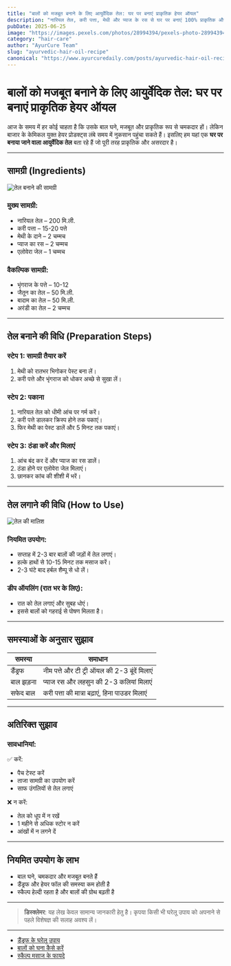 ```yaml
---
title: "बालों को मजबूत बनाने के लिए आयुर्वेदिक तेल: घर पर बनाएं प्राकृतिक हेयर ऑयल"
description: "नारियल तेल, करी पत्ता, मेथी और प्याज के रस से घर पर बनाएं 100% प्राकृतिक और पोषक आयुर्वेदिक तेल। बालों को झड़ने, डैंड्रफ और सफेद बालों से बचाएं।"
pubDate: 2025-06-25
image: "https://images.pexels.com/photos/28994394/pexels-photo-28994394.jpeg"
category: "hair-care"
author: "AyurCure Team"
slug: "ayurvedic-hair-oil-recipe"
canonical: "https://www.ayurcuredaily.com/posts/ayurvedic-hair-oil-recipe"
---
```


<script type="application/ld+json">
{
  "@context": "https://schema.org",
  "@type": "BlogPosting",
  "headline": "बालों को मजबूत बनाने के लिए आयुर्वेदिक तेल: घर पर बनाएं प्राकृतिक हेयर ऑयल",
  "description": "घर पर बनाएं नारियल तेल, प्याज का रस, करी पत्ता और मेथी से 100% प्राकृतिक हेयर ऑयल। जानिए बालों के झड़ने, डैंड्रफ और सफेद बालों से बचाने का आसान उपाय।",
  "image": "https://images.pexels.com/photos/28994394/pexels-photo-28994394.jpeg",
  "author": {
    "@type": "Organization",
    "name": "AyurCure Daily"
  },
  "publisher": {
    "@type": "Organization",
    "name": "AyurCure Daily",
    "logo": {
      "@type": "ImageObject",
      "url": "https://www.ayurcuredaily.com/logo.png"
    }
  },
  "datePublished": "2025-06-25"
}
</script>

# बालों को मजबूत बनाने के लिए आयुर्वेदिक तेल: घर पर बनाएं प्राकृतिक हेयर ऑयल

आज के समय में हर कोई चाहता है कि उसके बाल घने, मजबूत और प्राकृतिक रूप से चमकदार हों। लेकिन बाजार के केमिकल युक्त हेयर प्रोडक्ट्स लंबे समय में नुकसान पहुंचा सकते हैं। इसलिए हम यहां एक **घर पर बनाया जाने वाला आयुर्वेदिक तेल** बता रहे हैं जो पूरी तरह प्राकृतिक और असरदार है।

---

## सामग्री (Ingredients)

![तेल बनाने की सामग्री](https://images.pexels.com/photos/4473882/pexels-photo-4473882.jpeg "तेल के लिए आवश्यक सामग्री")

### मुख्य सामग्री:

- नारियल तेल – 200 मि.ली.
- करी पत्ता – 15-20 पत्ते
- मेथी के दाने – 2 चम्मच
- प्याज का रस – 2 चम्मच
- एलोवेरा जेल – 1 चम्मच

### वैकल्पिक सामग्री:

- भृंगराज के पत्ते – 10-12
- जैतून का तेल – 50 मि.ली.
- बादाम का तेल – 50 मि.ली.
- अरंडी का तेल – 2 चम्मच

---

## तेल बनाने की विधि (Preparation Steps)

### स्टेप 1: सामग्री तैयार करें

1. मेथी को रातभर भिगोकर पेस्ट बना लें।
2. करी पत्ते और भृंगराज को धोकर अच्छे से सुखा लें।

### स्टेप 2: पकाना

1. नारियल तेल को धीमी आंच पर गर्म करें।
2. करी पत्ते डालकर क्रिस्प होने तक पकाएं।
3. फिर मेथी का पेस्ट डालें और 5 मिनट तक पकाएं।

### स्टेप 3: ठंडा करें और मिलाएं

1. आंच बंद कर दें और प्याज का रस डालें।
2. ठंडा होने पर एलोवेरा जेल मिलाएं।
3. छानकर कांच की शीशी में भरें।

---

## तेल लगाने की विधि (How to Use)

![तेल की मालिश](https://images.pexels.com/photos/973401/pexels-photo-973401.jpeg "बालों में तेल लगाने का तरीका")

### नियमित उपयोग:

- सप्ताह में 2-3 बार बालों की जड़ों में तेल लगाएं।
- हल्के हाथों से 10-15 मिनट तक मसाज करें।
- 2-3 घंटे बाद हर्बल शैम्पू से धो लें।

### डीप ऑयलिंग (रात भर के लिए):

- रात को तेल लगाएं और सुबह धोएं।
- इससे बालों को गहराई से पोषण मिलता है।

---

## समस्याओं के अनुसार सुझाव

| समस्या      | समाधान                                               |
|-------------|--------------------------------------------------------|
| डैंड्रफ     | नीम पत्ते और टी ट्री ऑयल की 2-3 बूंदें मिलाएं        |
| बाल झड़ना   | प्याज रस और लहसुन की 2-3 कलियां मिलाएं              |
| सफेद बाल    | करी पत्ता की मात्रा बढ़ाएं, हिना पाउडर मिलाएं       |

---

## अतिरिक्त सुझाव

### सावधानियां:

✅ करें:  
- पैच टेस्ट करें  
- ताजा सामग्री का उपयोग करें  
- साफ उंगलियों से तेल लगाएं  

❌ न करें:  
- तेल को धूप में न रखें  
- 1 महीने से अधिक स्टोर न करें  
- आंखों में न लगने दें  

---

## नियमित उपयोग के लाभ

- बाल घने, चमकदार और मजबूत बनते हैं  
- डैंड्रफ और हेयर फॉल की समस्या कम होती है  
- स्कैल्प हेल्दी रहता है और बालों की ग्रोथ बढ़ती है  

---

> **डिस्क्लेमर**: यह लेख केवल सामान्य जानकारी हेतु है। कृपया किसी भी घरेलू उपाय को अपनाने से पहले विशेषज्ञ की सलाह अवश्य लें।

---

- [डैंड्रफ के घरेलू उपाय](https://www.ayurcuredaily.com/posts/dandruff-treatment)
- [बालों को घना कैसे करें](https://www.ayurcuredaily.com/posts/thick-hair-remedies)
- [स्कैल्प मसाज के फायदे](https://www.ayurcuredaily.com/posts/scalp-massage-benefits)


